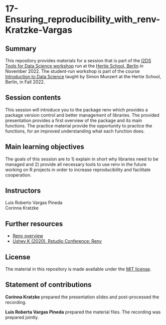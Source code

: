 # 17-Ensuring_reproducibility_with_renv-Kratzke-Vargas

## Summary

This repository provides materials for a session that is part of the [I2DS Tools for Data Science workshop](https://github.com/intro-to-data-science-22-workshop) run at the [Hertie School, Berlin](https://www.hertie-school.org/en/) in November 2022. The student-run workshop is part of the course [Introduction to Data Science](https://github.com/intro-to-data-science-22) taught by Simon Munzert at the Hertie School, Berlin, in Fall 2022.

## Session contents

This session will introduce you to the package renv which provides a package version control and better management of libraries. The provided presentation provides a first overview of the package and its main functions. The practice material provide the opportunity to practice the functions, for an improved understanding what each function does. 

## Main learning objectives

The goals of this session are to 1) explain in short why libraries need to be managed and 2) provide all necessary tools to use renv in the future working on R projects in order to increase reproducibility and facilitate cooperation. 

## Instructors

Luis Roberto Vargas Pineda
<br>
Corinna Kratzke

## Further resources

- [Renv overview](https://rstudio.github.io/renv/)
- [Ushey K (2020). Rstudio Conference: Renv](https://github.com/kevinushey/2020-rstudio-conf) 



## License
The material in this repository is made available under the [MIT license](http://opensource.org/licenses/mit-license.php). 

## Statement of contributions

**Corinna Kratzke** prepared the presentation slides and post-processed the recording.

**Luis Roberta Vargas Pineda** prepared the material files. The recording was prepared jointly. 
